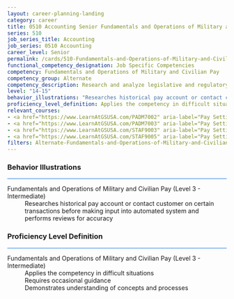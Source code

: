 ```yaml
---
layout: career-planning-landing
category: career
title: 0510 Accounting Senior Fundamentals and Operations of Military and Civilian Pay
series: 510
job_series_title: Accounting
job_series: 0510 Accounting
career_level: Senior
permalink: /cards/510-Fundamentals-and-Operations-of-Military-and-Civilian-Pay-Senior
functional_competency_designation: Job Specific Competencies
competency: Fundamentals and Operations of Military and Civilian Pay
competency_group: Alternate
competency_description: Research and analyze legislative and regulatory guidance related to entitlements to ensure proper payments
level: "14-15"
behavior_illustrations: "Researches historical pay account or contact customer on certain transactions before making input into automated system and performs reviews for accuracy"
proficiency_level_definition: Applies the competency in difficult situations ? Requires occasional guidance ? Demonstrates understanding of concepts and processes
relevant_courses: 
- <a href="https://www.LearnAtGSUSA.com/PADM7002" aria-label="Pay Setting for FWS Positions (PADM7001), GSU - https://www.LearnAtGSUSA.com/PADM7002">Pay Setting for FWS Positions (PADM7001), GSU</a>
- <a href="https://www.LearnAtGSUSA.com/PADM7003" aria-label="Pay Setting for GS Positions (PADM7002), GSU - https://www.LearnAtGSUSA.com/PADM7003">Pay Setting for GS Positions (PADM7002), GSU</a>
- <a href="https://www.LearnAtGSUSA.com/STAF9003" aria-label="Pay Setting&#58; General Schedule (STAF9002), GSU - https://www.LearnAtGSUSA.com/STAF9003">Pay Setting&#58; General Schedule (STAF9002), GSU</a>
- <a href="https://www.LearnAtGSUSA.com/STAF9005" aria-label="Pay Setting&#58; Federal Wage System (STAF9004), GSU - https://www.LearnAtGSUSA.com/STAF9005">Pay Setting&#58; Federal Wage System (STAF9004), GSU</a>
filters: Alternate-Fundamentals-and-Operations-of-Military-and-Civilian-Pay GS-14-15 series-0510
---
```


<div class="desktop:grid-col-6 margin-y-3">
  <div class="border-top-2 bg-white padding-3 shadow-5 height-full members-hover border-1px button-border border-top-blue radius-lg card-text-color">
    <h3>Behavior Illustrations</h3>
    <hr style="background-color: #1b74e0 !important;"/>
    <dl class="text-base card-content-color"><dt>Fundamentals and Operations of Military and Civilian Pay (Level 3 - Intermediate)</dt><dd>Researches historical pay account or contact customer on certain transactions before making input into automated system and performs reviews for accuracy</dd></dl>
  </div>
</div>
<div class="desktop:grid-col-6 margin-y-3">
  <div class="border-top-2 bg-white padding-3 shadow-5 height-full members-hover border-1px button-border border-top-blue radius-lg card-text-color">
    <h3>Proficiency Level Definition</h3>
     <hr style="background-color: #1b74e0 !important;"/>
    <dl class="text-base card-content-color"><dt>Fundamentals and Operations of Military and Civilian Pay (Level 3 - Intermediate)</dt><dd>Applies the competency in difficult situations </dd><dd> Requires occasional guidance </dd><dd> Demonstrates understanding of concepts and processes</dd></dl>
  </div>
</div>